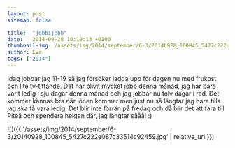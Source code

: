 ```yaml
---
layout: post
sitemap: false

title:  "jobbijobb"
date:   2014-09-28 10:19:13 +0100
thumbnail-img: /assets/img/2014/september/6-3/20140928_100845_5427c222e087c33514c92459.jpg
author: Eva
tags: ["2014"]
---
```


Idag jobbar jag 11-19 så jag försöker ladda upp för dagen nu med frukost och lite tv-tittande. Det har blivit mycket jobb denna månad, jag har bara varit ledig i sju dagar denna månad och jag jobbar nu tolv dagar i rad.  Det kommer kännas bra när lönen kommer men just nu så längtar jag bara tills jag ska få vara ledig. Det blir inte förrän på fredag och då blir det att fara till Piteå och spendera helgen där, jag längtar sååå! :)

![]({{ '/assets/img/2014/september/6-3/20140928_100845_5427c222e087c33514c92459.jpg'  | relative_url }})


